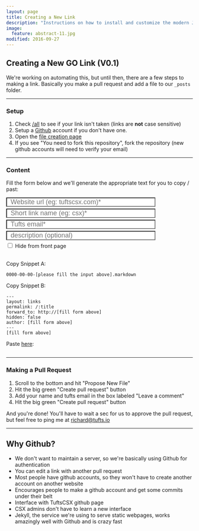 ```yaml
---
layout: page
title: Creating a New Link
description: "Instructions on how to install and customize the modern Jekyll theme HPSTR."
image:
  feature: abstract-11.jpg
modified: 2016-09-27
---
```


## Creating a New GO Link (V0.1)

We're working on automating this, but until then, there are a few steps to making a link.  Basically you make a pull request and add a file to our `_posts` folder.

___

### Setup

1. Check [/all](/all) to see if your link isn't taken (links are **not** case sensitive)
2. Setup a [Github](https://github.com/join) account if you don't have one.
3. Open the [file creation page](https://github.com/TuftsCSX/go.tufts.io/new/master/_posts)
4. If you see "You need to fork this repository", fork the repository (new github accounts will need to verify your email)

___

### Content

Fill the form below and we'll generate the appropriate text for you to copy / past:

<section onload>
  <script type="text/javascript">
    var today = new Date();

    var existingPostNames = {
      "about" : true,
      "assets" : true,
      "images" : true,
      "new" : true,
      "posts" : true,
      {% for post in site.posts %}
        {{ post.title | downcase }} : true,
      {% endfor %}
    }

    function changeContentText() {
      var url = document.getElementById('website-url-input').value;
      var shorturl = document.getElementById('link-name-input').value;
      var email = document.getElementById('email-input').value;
      var desc = document.getElementById('description-input').value;
      var hidden = document.getElementById('is-hidden-checkbox').checked;

      var year = today.getFullYear();
      var month = today.getMonth()+1;
      var day = today.getDate();
      if (month < 10) {
        month = "0" + month;
      };
      if (day < 10) {
        day = "0" + day
      };

      if (url.indexOf("://") == -1) {
        url = "http://"+url
      }

      var fileName = year+"-"+month+"-"+day+"-"+shorturl+".markdown";
      var bodyText = "---\nlayout: links\npermalink: /:title\nforward_to: " + url +"\nhidden: "+hidden+"\nauthor: " + email +"\n---\n"+desc;

      document.getElementById('content-title-text').innerHTML = fileName;
      document.getElementById('content-body-text').innerHTML = bodyText;
      showErrorMessages(url, shorturl, email);
    }

    function shorturlErrors(url) {
      if (url.indexOf(" ") !== -1) {
        return "Link name can't contain spaces";
      } else if (/.*[A-Z].*/.test(url) == true) {
        return "Warning: links are not case sensitive. /CSX and /csx forward to the same site";
      } else if (/^[a-z0-9\-]+$/.test(url) == false) {
        return "Links can only use letters, numbers, and -";
      } else if (existingPostNames[(url.toLowerCase())]) {
        return "Link name already exists";
      } else {
        return "None";
      }
    }

    function emailErrors(email) {
      if (email.indexOf("@tufts.edu") == -1) {
        return "Must include a Tufts email";
      } else {
        return "None";
      }
    }

    function showErrorMessages(url, shorturl, email) {
      var result = "Errors:<ul style='margin-top:0px'>";
      var div = document.getElementById('form-errors');
      var errorCount = 0;

      if (url.length <= 7) {
        errorCount += 1;
        result += "<li>Url required</li>";
      }

      if (shorturl.length == 0) {
        errorCount += 1;
        result += "<li>Link name required</li>";
      } else {
        var shortError = shorturlErrors(shorturl);
        if (shortError != "None") {
          errorCount += 1;
          result += "<li>" + shortError + "</li>";
        }
      }

      if (email.length == 0) {
        errorCount += 1;
        result += "<li>Author email required</li>";
      } else {
        var emailError = emailErrors(email);
        if (emailError != "None") {
          errorCount += 1;
          result += "<li>" + emailError + "</li>";
        }
      }

      if (errorCount == 0) {
        result = "Good to Go! Copy the snippets below";
        div.className = "form-has-no-errors";
      } else {
        div.className = "form-has-errors";
      }
      div.innerHTML = result+"</ul>";
    }
  </script>
  <style type="text/css">
    input[type="text"] {
      display: block;
      margin: 0px 0px 5px 0px;
      padding: 0px 0px 0px 10px;
      width: 80%;
      font-family: sans-serif;
      font-size: 18px;
      appearance: none;
      box-shadow: none;
      border-radius: none;
    }
    input[type="text"]:focus {
      outline: none;
    }
    .form-has-errors {
      background-color: #F4CCCC;
    }
    .form-has-no-errors {
      background-color: #D9EAD3;
    }
  </style>
  <input id="website-url-input" maxlength="500" type="text" placeholder="Website url (eg: tuftscsx.com)*" onkeyup="changeContentText()">
  <input id="link-name-input" maxlength="500" type="text" placeholder="Short link name (eg: csx)*" onkeyup="changeContentText()">
  <input id="email-input" maxlength="100" type="text" placeholder="Tufts email*" onkeyup="changeContentText()">
  <input id="description-input" maxlength="5000" type="text" placeholder="description (optional)" onkeyup="changeContentText()">
  <input id="is-hidden-checkbox" type="checkbox" name="is-hidden" value="hidden" onchange="changeContentText()"> Hide from front page <br>
  <div id="form-errors"><br></div>
</section>

Copy Snippet A:

<div class="language-yaml highlighter-rouge"><pre class="highlight"><code id="content-title-text">0000-00-00-[please fill the input above].markdown</code></pre></div>

Copy Snippet B:

<div class="language-yaml highlighter-rouge"><pre class="highlight"><code id="content-body-text">---
layout: links
permalink: /:title
forward_to: http://[fill form above]
hidden: false
author: [fill form above]
---
[fill form above]
</code></pre></div>

Paste [here](https://github.com/TuftsCSX/go.tufts.io/new/master/_posts):

<img src="http://i.imgur.com/hhyUbHA.png" alt="">

___

### Making a Pull Request

1. Scroll to the bottom and hit "Propose New File"
2. Hit the big green "Create pull request" button
3. Add your name and tufts email in the box labeled "Leave a comment"
4. Hit the big green "Create pull request" button

And you're done! You'll have to wait a sec for us to approve the pull request, but feel free to ping me at richard@tufts.io

___

## Why Github?

* We don't want to maintain a server, so we're basically using Github for authentication
* You can edit a link with another pull request
* Most people have github accounts, so they won't have to create another account on another website
* Encourages people to make a github account and get some commits under their belt
* Interface with TuftsCSX github page
* CSX admins don't have to learn a new interface
* Jekyll, the service we're using to serve static webpages, works amazingly well with Github and is crazy fast
